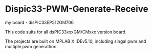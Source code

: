 # Dispic33-PWM-Generate-Receive

my board - disPIC33EP512GM706

This code suits for all dsPIC33xxxGM/CMxxx version board.

The projects are built on MPLAB X IDEv5.10, including singal pwm and multiple pwm generattion.
